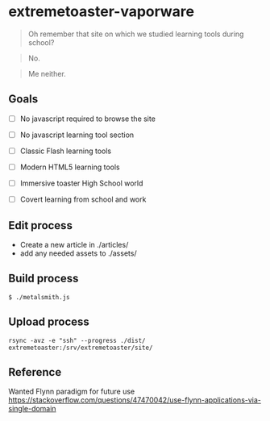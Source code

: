 # extremetoaster-vaporware

> Oh remember that site on which we studied learning tools during school?

> No.

> Me neither.


## Goals

  * [ ] No javascript required to browse the site
  * [ ] No javascript learning tool section
  * [ ] Classic Flash learning tools
  * [ ] Modern HTML5 learning tools
  * [ ] Immersive toaster High School world
  * [ ] Covert learning from school and work


## Edit process

  * Create a new article in ./articles/
  * add any needed assets to ./assets/

## Build process

    $ ./metalsmith.js

## Upload process

    rsync -avz -e "ssh" --progress ./dist/ extremetoaster:/srv/extremetoaster/site/


## Reference

Wanted Flynn paradigm for future use https://stackoverflow.com/questions/47470042/use-flynn-applications-via-single-domain
